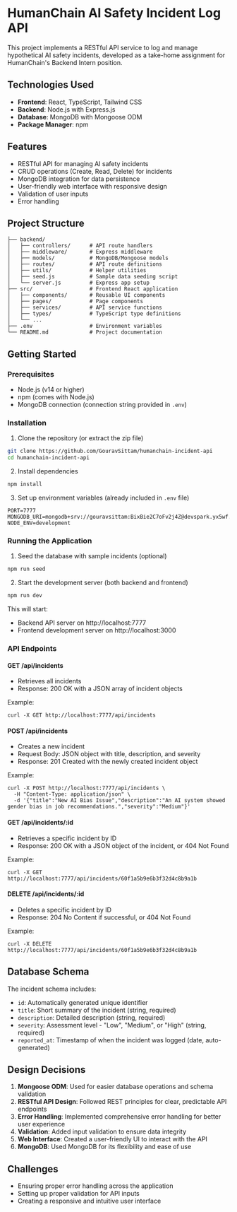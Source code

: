 # HumanChain AI Safety Incident Log API

This project implements a RESTful API service to log and manage hypothetical AI safety incidents, developed as a take-home assignment for HumanChain's Backend Intern position.

## Technologies Used

- **Frontend**: React, TypeScript, Tailwind CSS
- **Backend**: Node.js with Express.js
- **Database**: MongoDB with Mongoose ODM
- **Package Manager**: npm

## Features

- RESTful API for managing AI safety incidents
- CRUD operations (Create, Read, Delete) for incidents
- MongoDB integration for data persistence
- User-friendly web interface with responsive design
- Validation of user inputs
- Error handling

## Project Structure

```
├── backend/
│   ├── controllers/      # API route handlers
│   ├── middleware/       # Express middleware
│   ├── models/           # MongoDB/Mongoose models
│   ├── routes/           # API route definitions
│   ├── utils/            # Helper utilities
│   ├── seed.js           # Sample data seeding script
│   └── server.js         # Express app setup
├── src/                  # Frontend React application
│   ├── components/       # Reusable UI components
│   ├── pages/            # Page components
│   ├── services/         # API service functions
│   ├── types/            # TypeScript type definitions
│   └── ...
├── .env                  # Environment variables
└── README.md             # Project documentation
```

## Getting Started

### Prerequisites

- Node.js (v14 or higher)
- npm (comes with Node.js)
- MongoDB connection (connection string provided in `.env`)

### Installation

1. Clone the repository (or extract the zip file)

```bash
git clone https://github.com/GouravSittam/humanchain-incident-api
cd humanchain-incident-api
```

2. Install dependencies

```bash
npm install
```

3. Set up environment variables (already included in `.env` file)

```
PORT=7777
MONGODB_URI=mongodb+srv://gouravsittam:BixBie2C7oFv2j4Z@devspark.yx5wf.mongodb.net/humanchain
NODE_ENV=development
```

### Running the Application

1. Seed the database with sample incidents (optional)

```bash
npm run seed
```

2. Start the development server (both backend and frontend)

```bash
npm run dev
```

This will start:

- Backend API server on http://localhost:7777
- Frontend development server on http://localhost:3000

### API Endpoints

#### GET /api/incidents

- Retrieves all incidents
- Response: 200 OK with a JSON array of incident objects

Example:

```
curl -X GET http://localhost:7777/api/incidents
```

#### POST /api/incidents

- Creates a new incident
- Request Body: JSON object with title, description, and severity
- Response: 201 Created with the newly created incident object

Example:

```
curl -X POST http://localhost:7777/api/incidents \
  -H "Content-Type: application/json" \
  -d '{"title":"New AI Bias Issue","description":"An AI system showed gender bias in job recommendations.","severity":"Medium"}'
```

#### GET /api/incidents/:id

- Retrieves a specific incident by ID
- Response: 200 OK with a JSON object of the incident, or 404 Not Found

Example:

```
curl -X GET http://localhost:7777/api/incidents/60f1a5b9e6b3f32d4c8b9a1b
```

#### DELETE /api/incidents/:id

- Deletes a specific incident by ID
- Response: 204 No Content if successful, or 404 Not Found

Example:

```
curl -X DELETE http://localhost:7777/api/incidents/60f1a5b9e6b3f32d4c8b9a1b
```

## Database Schema

The incident schema includes:

- `id`: Automatically generated unique identifier
- `title`: Short summary of the incident (string, required)
- `description`: Detailed description (string, required)
- `severity`: Assessment level - "Low", "Medium", or "High" (string, required)
- `reported_at`: Timestamp of when the incident was logged (date, auto-generated)

## Design Decisions

1. **Mongoose ODM**: Used for easier database operations and schema validation
2. **RESTful API Design**: Followed REST principles for clear, predictable API endpoints
3. **Error Handling**: Implemented comprehensive error handling for better user experience
4. **Validation**: Added input validation to ensure data integrity
5. **Web Interface**: Created a user-friendly UI to interact with the API
6. **MongoDB**: Used MongoDB for its flexibility and ease of use

## Challenges

- Ensuring proper error handling across the application
- Setting up proper validation for API inputs
- Creating a responsive and intuitive user interface
#
